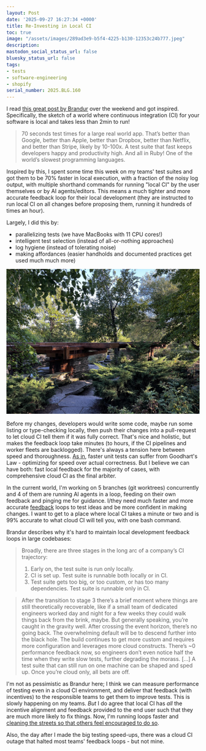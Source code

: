 ```yaml
---
layout: Post
date: '2025-09-27 16:27:34 +0000'
title: Re-Investing in Local CI
toc: true
image: "/assets/images/289ad3e9-b5f4-4225-b130-12353c24b777.jpeg"
description:
mastodon_social_status_url: false
bluesky_status_url: false
tags:
- tests
- software-engineering
- shopify
serial_number: 2025.BLG.160
---
```

I read [this great post by Brandur](https://brandur.org/nanoglyphs/043-rails-world-2025) over the weekend and got inspired. Specifically, the sketch of a world where continuous integration (CI) for your software is local and takes less than 2min to run!

> 70 seconds test times for a large real world app. That’s better than Google, better than Apple, better than Dropbox, better than Netflix, and better than Stripe, likely by 10-100x. A test suite that fast keeps developers happy and productivity high. And all in Ruby! One of the world’s slowest programming languages.

Inspired by this, I spent some time this week on my teams' test suites and got them to be 70% faster in local execution, with a fraction of the noisy log output, with multiple shorthand commands for running "local CI" by the user themselves or by AI agents/editors. This means a much tighter and more accurate feedback loop for their local development (they are instructed to run local CI on all changes before proposing them, running it hundreds of times an hour). 

Largely, I did this by:
- parallelizing tests (we have MacBooks with 11 CPU cores!)
- intelligent test selection (instead of all-or-nothing approaches)
- log hygiene (instead of tolerating noise)
- making affordances (easier handholds and documented practices get used much much more)

![Caldwell Lily Pool in Chicago](/assets/images/289ad3e9-b5f4-4225-b130-12353c24b777.jpeg)

Before my changes, developers would write some code, maybe run some listing or type-checking locally, then push their changes into a pull-request to let cloud CI tell them if it was fully correct. That's nice and holistic, but makes the feedback loop take minutes (to hours, if the CI pipelines and worker fleets are backlogged). There's always a tension here between speed and thoroughness. [As in](https://www.joshbeckman.org/notes/563106559), faster unit tests can suffer from Goodhart's Law - optimizing for speed over actual correctness. But I believe we can have both: fast local feedback for the majority of cases, with comprehensive cloud CI as the final arbiter.

In the current world, I'm working on 5 branches (git worktrees) concurrently and 4 of them are running AI agents in a loop, feeding on their own feedback and pinging me for guidance. I/they need much faster and more accurate [feedback](https://www.joshbeckman.org/blog/practicing/feedforward-tolerance-feedback-improving-interfaces-for-llm-agents) loops to test ideas and be more confident in making changes. I want to get to a place where local CI takes a minute or two and is 99% accurate to what cloud CI will tell you, with one bash command.

Brandur describes why it's hard to maintain local development feedback loops in large codebases:

> Broadly, there are three stages in the long arc of a company’s CI trajectory:
> 1. Early on, the test suite is run only locally.
> 2. CI is set up. Test suite is runnable both locally or in CI.
> 3. Test suite gets too big, or too custom, or has too many dependencies. Test suite is runnable only in CI.

> After the transition to stage 3 there’s a brief moment where things are still theoretically recoverable, like if a small team of dedicated engineers worked day and night for a few weeks they could walk things back from the brink, maybe. But generally speaking, you’re caught in the gravity well. After crossing the event horizon, there’s no going back. The overwhelming default will be to descend further into the black hole. The build continues to get more custom and requires more configuration and leverages more cloud constructs. There’s ~0 performance feedback now, so engineers don’t even notice half the time when they write slow tests, further degrading the morass. [...] A test suite that can still run on one machine can be shaped and sped up. Once you’re cloud only, all bets are off.

I'm not as pessimistic as Brandur here; I think we can measure performance of testing even in a cloud CI environment, and deliver that feedback (with incentives) to the responsible teams to get them to improve tests. This is slowly happening on my teams. _But_ I do agree that local CI has _all_ the incentive alignment and feedback provided to the end user such that they are much more likely to fix things. Now, I'm running loops faster and [cleaning the streets so that others feel encouraged to do so](https://www.joshbeckman.org/notes/535683127).

Also, the day after I made the big testing speed-ups, there was a cloud CI outage that halted most teams' feedback loops - but not mine.
